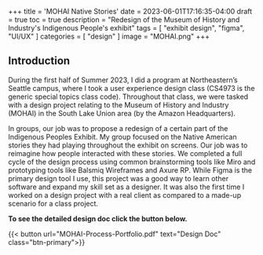 +++
title = 'MOHAI Native Stories'
date = 2023-06-01T17:16:35-04:00
draft = true
toc = true
description = "Redesign of the Museum of History and Industry's Indigenous People's exhibit"
tags = [
    "exhibit design",
    "figma",
    "UI/UX"
]
categories = [
    "design"
]
image = "MOHAI.png"
+++
## Introduction

During the first half of Summer 2023, I did a program at Northeastern’s Seattle campus, where I took a user experience design class (CS4973 is the generic special topics class code). Throughout that class, we were tasked with a design project relating to the Museum of History and Industry (MOHAI) in the South Lake Union area (by the Amazon Headquarters). 

In groups, our job was to propose a redesign of a certain part of the Indigenous Peoples Exhibit. My group focused on the Native American stories they had playing throughout the exhibit on screens. Our job was to reimagine how people interacted with these stories.
We completed a full cycle of the design process using common brainstorming tools like Miro and prototyping tools like Balsmiq Wireframes and Axure RP. While Figma is the primary design tool I use, this project was a good way to learn other software and expand my skill set as a designer. It was also the first time I worked on a design project with a real client as compared to a made-up scenario for a class project.

**To see the detailed design doc click the button below.**

{{< button url="MOHAI-Process-Portfolio.pdf" text="Design Doc" class="btn-primary">}}